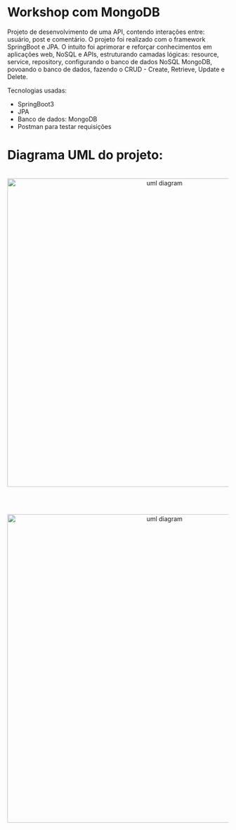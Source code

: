 # Workshop com MongoDB

Projeto de desenvolvimento de uma API, contendo interações entre: usuário, post e comentário. O projeto foi realizado com o framework SpringBoot e JPA.
O intuito foi aprimorar e reforçar conhecimentos em aplicações web, NoSQL e APIs, estruturando camadas lógicas: resource, service, repository, configurando o banco de dados NoSQL MongoDB, povoando o banco de dados, fazendo o CRUD - Create, Retrieve, Update e Delete.

Tecnologias usadas:
- SpringBoot3
- JPA
- Banco de dados: MongoDB
- Postman para testar requisições

# Diagrama UML do projeto:
<p align="center">
  <br>
  <img src="https://github.com/CairoDeAndrade/workshop-mongodb/blob/main/assets/img/mongo-workshop-domain.png" width="700" margin="10rem" title="uml diagram">
</p>
<br>
<p align="center">
  <br>
  <img src="https://github.com/CairoDeAndrade/workshop-mongodb/blob/main/assets/img/mongo-workshop-instance.png" width="700" margin="10rem" title="uml diagram">
</p>


